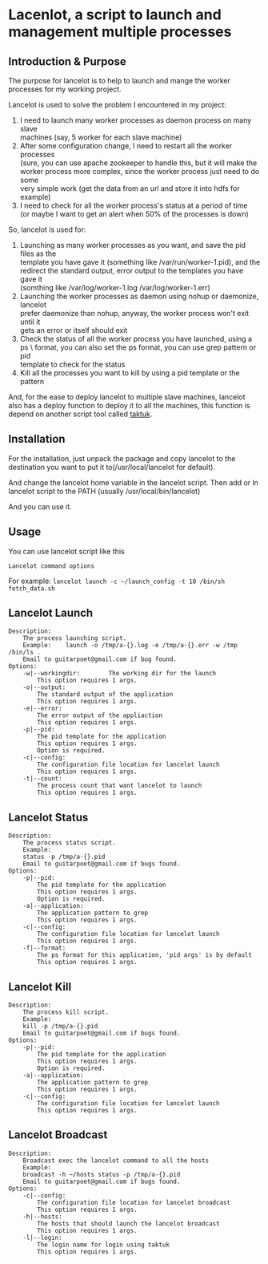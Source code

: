 Lacenlot, a script to launch and management multiple processes
================================================================================

Introduction & Purpose
--------------------------------------------------------------------------------

The purpose for lancelot is to help to launch and mange the worker processes for
my working project.

Lancelot is used to solve the problem I encountered in my project:

1. I need to launch many worker processes as daemon process on many slave \
	machines (say, 5 worker for each slave machine)
2. After some configuration change, I need to restart all the worker processes \
	(sure, you can use apache zookeeper to handle this, but it will make the \
	worker process more complex, since the worker process just need to do some \
	very simple work (get the data from an url and store it into hdfs for example)
3. I need to check for all the worker process's status at a period of time \
	(or maybe I want to get an alert when 50% of the processes is down)

So, lancelot is used for:

1. Launching as many worker processes as you want, and save the pid files as the \
	template you have gave it (something like /var/run/worker-1.pid), and the \
	redirect the standard output, error output to the templates you have gave it \
	(somthing like /var/log/worker-1.log /var/log/worker-1.err)
2. Launching the worker processes as daemon using nohup or daemonize, lancelot \
	prefer daemonize than nohup, anyway, the worker process won't exit until it \
	gets an error or itself should exit
3. Check the status of all the worker process you have launched, using a ps \ 
	format, you can also set the ps format, you can use grep pattern or pid \
	template to check for the status
4. Kill all the processes you want to kill by using a pid template or the pattern

And, for the ease to deploy lancelot to multiple slave machines, lancelot also has
a deploy function to deploy it to all the machines, this function is depend on 
another script tool called [taktuk](http://taktuk.gforge.inria.fr).

Installation
--------------------------------------------------------------------------------

For the installation, just unpack the package and copy lancelot to the destination
you want to put it to(/usr/local/lancelot for default).

And change the lancelot home variable in the lancelot script. Then add or ln lancelot
script to the PATH (usually /usr/local/bin/lancelot)

And you can use it.

Usage
--------------------------------------------------------------------------------

You can use lancelot script like this

`Lancelot command options`

For example:
`lancelot launch -c ~/launch_config -t 10 /bin/sh fetch_data.sh`

Lancelot Launch
--------------------------------------------------------------------------------

	Description:     
		The process launching script.    
		Example:    launch -o /tmp/a-{}.log -e /tmp/a-{}.err -w /tmp /bin/ls .
		Email to guitarpoet@gmail.com if bug found.
	Options:     
		-w|--workingdir:        The working dir for the launch
			This option requires 1 args.
		-o|--output:
			The standard output of the application
			This option requires 1 args.
		-e|--error:
			The error output of the appliaction
			This option requires 1 args.
		-p|--pid:
			The pid template for the application
			This option requires 1 args.
			Option is required.
		-c|--config:
			The configuration file location for lancelot launch
			This option requires 1 args.
		-t|--count:
			The process count that want lancelot to launch
			This option requires 1 args.

Lancelot Status
--------------------------------------------------------------------------------

	Description: 
		The process status script.
		Example:
		status -p /tmp/a-{}.pid
		Email to guitarpoet@gmail.com if bugs found.
	Options: 
		-p|--pid:
			The pid template for the application
			This option requires 1 args.
			Option is required.
		-a|--application:
			The application pattern to grep
			This option requires 1 args.
		-c|--config:
			The configuration file location for lancelot launch
			This option requires 1 args.
		-f|--format:
			The ps format for this application, 'pid args' is by default
			This option requires 1 args.

Lancelot Kill
--------------------------------------------------------------------------------

	Description: 
		The process kill script.
		Example:
		kill -p /tmp/a-{}.pid
		Email to guitarpoet@gmail.com if bugs found.
	Options: 
		-p|--pid:
			The pid template for the application
			This option requires 1 args.
			Option is required.
		-a|--application:
			The application pattern to grep
			This option requires 1 args.
		-c|--config:
			The configuration file location for lancelot launch
			This option requires 1 args.

Lancelot Broadcast
--------------------------------------------------------------------------------

	Description: 
		Broadcast exec the lancelot command to all the hosts
		Example:
		broadcast -h ~/hosts status -p /tmp/a-{}.pid
		Email to guitarpoet@gmail.com if bugs found.
	Options: 
		-c|--config:
			The configuration file location for lancelot broadcast
			This option requires 1 args.
		-h|--hosts:
			The hosts that should launch the lancelot broadcast
			This option requires 1 args.
		-l|--login:
			The login name for login using taktuk
			This option requires 1 args.

